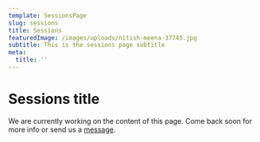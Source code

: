 ```yaml
---
template: SessionsPage
slug: sessions
title: Sessions
featuredImage: /images/uploads/nitish-meena-37745.jpg
subtitle: This is the sessions page subtitle
meta:
  title: ''
---
```


# Sessions title

We are currently working on the content of this page. Come back soon for more info or send us a [message](/contact).
